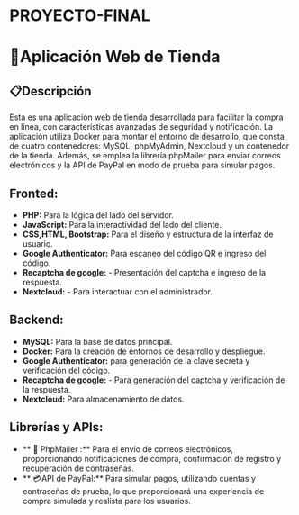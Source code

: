 # PROYECTO-FINAL
 # 🛒Aplicación Web de Tienda 
 ## 📋Descripción 
Esta es una aplicación web de tienda desarrollada para facilitar la compra en línea, con características avanzadas de seguridad y notificación. La aplicación utiliza Docker para montar el entorno de desarrollo, que consta de cuatro contenedores: MySQL, phpMyAdmin, Nextcloud y un contenedor de la tienda. Además, se emplea la librería phpMailer para enviar correos electrónicos y la API de PayPal en modo de prueba para simular pagos.  
 ## Fronted:
- **PHP:** Para la lógica del lado del servidor.
-  **JavaScript:** Para la interactividad del lado del cliente.
-  **CSS,HTML, Bootstrap:** Para el diseño y estructura de la interfaz de usuario.
- **Google Authenticator:** Para escaneo del código QR e ingreso del código.
- **Recaptcha de google:** - Presentación del captcha e ingreso de la respuesta.
- **Nextcloud:** - Para interactuar con el administrador.

## Backend: 
- **MySQL:** Para la base de datos principal.
-  **Docker:** Para la creación de entornos de desarrollo y despliegue.
-  **Google Authenticator:** para generación de la clave secreta y verificación del
código.
- **Recaptcha de google:** - Para generación del captcha y verificación de la
respuesta.
- **Nextcloud:** Para almacenamiento de datos.

## Librerías y APIs: 
- ** 📧 PhpMailer :** Para el envío de correos electrónicos, proporcionando
notificaciones de compra, confirmación de registro y recuperación de contraseñas.
-  ** 💳API de PayPal:**  Para simular pagos, utilizando cuentas y contraseñas de prueba,
lo que proporcionará una experiencia de compra simulada y realista para los usuarios.

